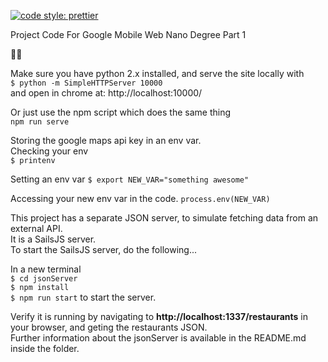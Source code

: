 [![code style: prettier](https://img.shields.io/badge/code_style-prettier-ff69b4.svg?style=flat-square)](https://github.com/prettier/prettier)

Project Code For Google Mobile Web Nano Degree
Part 1

🐠🌊

Make sure you have python 2.x installed, and serve the site locally with  
`$ python -m SimpleHTTPServer 10000`  
and open in chrome at:  http://localhost:10000/  

Or just use the npm script which does the same thing  
`npm run serve`

Storing the google maps api key in an env var.  
  Checking your env  
  `$ printenv `

  Setting an env var
  `$ export NEW_VAR="something awesome"`

  Accessing your new env var in the code.
  `process.env(NEW_VAR)`

This project has a separate JSON server, to simulate fetching data from an external API.  
It is a SailsJS server.  
To start the SailsJS server, do the following...  

In a new terminal  
`$ cd jsonServer`  
`$ npm install`  
`$ npm run start`  to start the server.  

Verify it is running by navigating to **http://localhost:1337/restaurants** in your browser, and geting the restaurants JSON.  
Further information about the jsonServer is available in the README.md inside the folder.  



